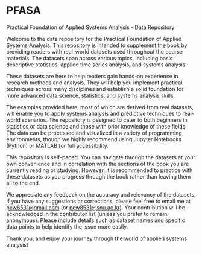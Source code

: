 # PFASA

Practical Foundation of Applied Systems Analysis - Data Repository

Welcome to the data repository for the Practical Foundation of Applied Systems Analysis. This repository is intended to supplement the book by providing readers with real-world datasets used throughout the course materials. The datasets span across various topics, including basic descriptive statistics, applied time series analysis, and systems analysis.

These datasets are here to help readers gain hands-on experience in research methods and analysis. They will help you implement practical techniques across many disciplines and establish a solid foundation for more advanced data science, statistics, and systems analysis skills.

The examples provided here, most of which are derived from real datasets, will enable you to apply systems analysis and predictive techniques to real-world scenarios. The repository is designed to cater to both beginners in statistics or data science and those with prior knowledge of these fields. The data can be processed and visualized in a variety of programming environments, though we highly recommend using Jupyter Notebooks (Python) or MATLAB for full accessibility.

This repository is self-paced. You can navigate through the datasets at your own convenience and in correlation with the sections of the book you are currently reading or studying. However, it is recommended to practice with these datasets as you progress through the book rather than leaving them all to the end.

We appreciate any feedback on the accuracy and relevancy of the datasets. If you have any suggestions or corrections, please feel free to email me at pcw8531@gmail.com (or pcw8531@snu.ac.kr). Your contribution will be acknowledged in the contributor list (unless you prefer to remain anonymous). Please include details such as dataset names and specific data points to help identify the issue more easily.

Thank you, and enjoy your journey through the world of applied systems analysis!
